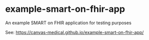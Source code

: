 # example-smart-on-fhir-app
An example SMART on FHIR application for testing purposes

See: https://canvas-medical.github.io/example-smart-on-fhir-app/

